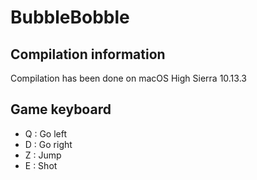 # BubbleBobble

## Compilation information

Compilation has been done on macOS High Sierra 10.13.3

## Game keyboard

* Q : Go left
* D : Go right
* Z : Jump
* E : Shot

